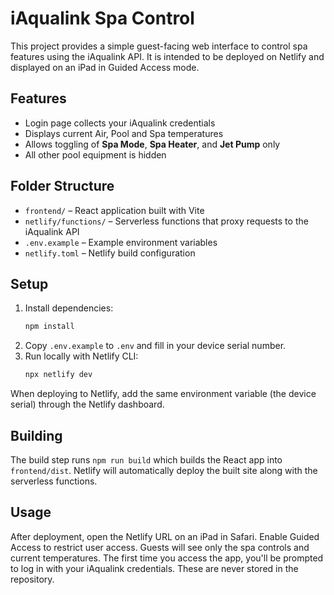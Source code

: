 # iAqualink Spa Control

This project provides a simple guest-facing web interface to control spa features using the iAqualink API. It is intended to be deployed on Netlify and displayed on an iPad in Guided Access mode.

## Features

 - Login page collects your iAqualink credentials
- Displays current Air, Pool and Spa temperatures
- Allows toggling of **Spa Mode**, **Spa Heater**, and **Jet Pump** only
- All other pool equipment is hidden

## Folder Structure

- `frontend/` – React application built with Vite
- `netlify/functions/` – Serverless functions that proxy requests to the iAqualink API
- `.env.example` – Example environment variables
- `netlify.toml` – Netlify build configuration

## Setup

1. Install dependencies:
   ```bash
   npm install
   ```
2. Copy `.env.example` to `.env` and fill in your device serial number.
3. Run locally with Netlify CLI:
   ```bash
   npx netlify dev
   ```

When deploying to Netlify, add the same environment variable (the device serial) through the Netlify dashboard.

## Building

The build step runs `npm run build` which builds the React app into `frontend/dist`. Netlify will automatically deploy the built site along with the serverless functions.

## Usage

After deployment, open the Netlify URL on an iPad in Safari. Enable Guided Access to restrict user access. Guests will see only the spa controls and current temperatures.
The first time you access the app, you'll be prompted to log in with your iAqualink credentials. These are never stored in the repository.
